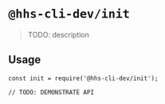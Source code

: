 # `@hhs-cli-dev/init`

> TODO: description

## Usage

```
const init = require('@hhs-cli-dev/init');

// TODO: DEMONSTRATE API
```
